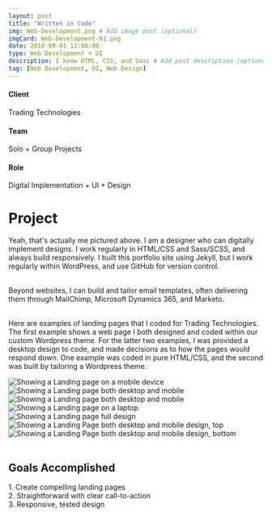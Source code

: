 ```yaml
---
layout: post
title: "Written in Code"
img: Web-Development.png # Add image post (optional)
imgCard: Web-Development-01.png
date: 2018-09-01 12:00:00
type: Web Development + UI
description: I know HTML, CSS, and Sass # Add post description (optional)
tag: [Web Development, UI, Web Design]
---
```

<div class="col-xs-12 col-sm-4 col-md-4 project-detail"><h4>Client</h4><p>Trading Technologies</p></div>
<div class="col-xs-12 col-sm-4 col-md-4 project-detail"><h4>Team</h4><p>Solo + Group Projects</p></div>
<div class="col-xs-12 col-sm-4 col-md-4 project-detail"><h4>Role</h4><p>Digital Implementation + UI + Design</p></div>

<div class="col-xs-12 col-sm-4 col-md-4 project-description"><h1>Project</h1></div>
<div class="col-xs-12 col-sm-8 col-md-8 project-description">Yeah, that's actually me pictured above.  I am a designer who can digitally implement designs. I work regularly in HTML/CSS and Sass/SCSS, and always build responsively. I built this portfolio site using Jekyll, but I work regularly within WordPress, and use GitHub for version control.<br><br>

Beyond websites, I can build and tailor email templates, often delivering them through MailChimp, Microsoft Dynamics 365, and Marketo.<br><br>

Here are examples of landing pages that I coded for Trading Technologies.  The first example shows a web page I both designed and coded within our custom Wordpress theme.  For the latter two examples, I was provided a desktop design to code, and made decisions as to how the pages would respond down.  One example was coded in pure HTML/CSS, and the second was built by tailoring a Wordpress theme.</div>


<div class="post_image_addl">
    <img src="/assets/img/Web-Development-Landing.png" alt="Showing a Landing page on a mobile device">
</div>
<div class="post_image_addl">
    <img src="/assets/img/Web-Development-Landing-01.png" alt="Showing a Landing page both desktop and mobile">
</div>
<div class="post_image_addl">
    <img src="/assets/img/Web-Development-Landing-02.png" alt="Showing a Landing page both desktop and mobile">
</div>
<div class="post_image_addl">
    <img src="/assets/img/Web-Development-Conquer.png" alt="Showing a Landing page on a laptop">
</div>
<div class="post_image_addl">
    <img src="/assets/img/Web-Development-Conquer-01.png" alt="Showing a Landing page full design">
</div>
<div class="post_image_addl">
    <img src="/assets/img/Web-Development-trynow-01.png" alt="Showing a Landing Page both desktop and mobile design, top">
</div>
<div class="post_image_addl">
    <img src="/assets/img/Web-Development-trynow-02.png" alt="Showing a Landing Page both desktop and mobile design, bottom">
</div>
<br/>
<div class="row goals-row">
    <div class="col-sm-4"></div>
    <div class="col-sm-8 goals-text"><h2>Goals Accomplished</h2>
        1. Create compelling landing pages<br>
        2. Straightforward with clear call-to-action<br>
        3. Responsive, tested design
    </div>
</div>
